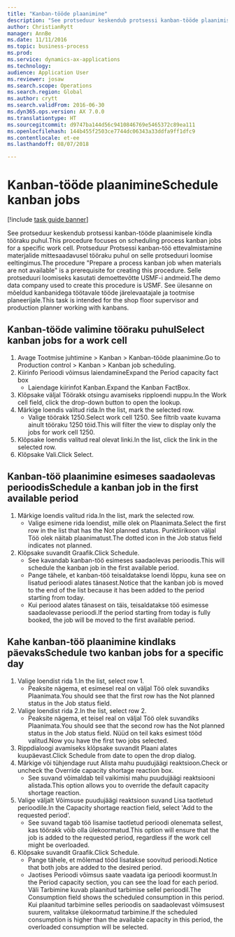 ```yaml
--- 
title: "Kanban-tööde plaanimine"
description: "See protseduur keskendub protsessi kanban-tööde plaanimisele kindla tööraku puhul."
author: ChristianRytt
manager: AnnBe
ms.date: 11/11/2016
ms.topic: business-process
ms.prod: 
ms.service: dynamics-ax-applications
ms.technology: 
audience: Application User
ms.reviewer: josaw
ms.search.scope: Operations
ms.search.region: Global
ms.author: crytt
ms.search.validFrom: 2016-06-30
ms.dyn365.ops.version: AX 7.0.0
ms.translationtype: HT
ms.sourcegitcommit: d9747ba144d56c9410846769e5465372c89ea111
ms.openlocfilehash: 144b455f2503ce7744dc06343a33ddfa9ff1dfc9
ms.contentlocale: et-ee
ms.lasthandoff: 08/07/2018

---
```

# <a name="schedule-kanban-jobs"></a><span data-ttu-id="10325-103">Kanban-tööde plaanimine</span><span class="sxs-lookup"><span data-stu-id="10325-103">Schedule kanban jobs</span></span>

[!include [task guide banner](../../includes/task-guide-banner.md)]

<span data-ttu-id="10325-104">See protseduur keskendub protsessi kanban-tööde plaanimisele kindla tööraku puhul.</span><span class="sxs-lookup"><span data-stu-id="10325-104">This procedure focuses on scheduling process kanban jobs for a specific work cell.</span></span> <span data-ttu-id="10325-105">Protseduur Protsessi kanban-töö ettevalmistamine materjalide mittesaadavusel tööraku puhul on selle protseduuri loomise eeltingimus.</span><span class="sxs-lookup"><span data-stu-id="10325-105">The procedure "Prepare a process kanban job when materials are not available" is a prerequisite for creating this procedure.</span></span> <span data-ttu-id="10325-106">Selle protseduuri loomiseks kasutati demoettevõtte USMF-i andmeid.</span><span class="sxs-lookup"><span data-stu-id="10325-106">The demo data company used to create this procedure is USMF.</span></span> <span data-ttu-id="10325-107">See ülesanne on mõeldud kanbanidega töötavale tööde järelevaatajale ja tootmise planeerijale.</span><span class="sxs-lookup"><span data-stu-id="10325-107">This task is intended for the shop floor supervisor and production planner working with kanbans.</span></span>


## <a name="select-kanban-jobs-for-a-work-cell"></a><span data-ttu-id="10325-108">Kanban-tööde valimine tööraku puhul</span><span class="sxs-lookup"><span data-stu-id="10325-108">Select kanban jobs for a work cell</span></span>
1. <span data-ttu-id="10325-109">Avage Tootmise juhtimine > Kanban > Kanban-tööde plaanimine.</span><span class="sxs-lookup"><span data-stu-id="10325-109">Go to Production control > Kanban > Kanban job scheduling.</span></span>
2. <span data-ttu-id="10325-110">Kiirinfo Perioodi võimsus laiendamine</span><span class="sxs-lookup"><span data-stu-id="10325-110">Expand the Period capacity fact box</span></span>
    * <span data-ttu-id="10325-111">Laiendage kiirinfot Kanban.</span><span class="sxs-lookup"><span data-stu-id="10325-111">Expand the Kanban FactBox.</span></span>  
3. <span data-ttu-id="10325-112">Klõpsake väljal Töörakk otsingu avamiseks ripploendi nuppu.</span><span class="sxs-lookup"><span data-stu-id="10325-112">In the Work cell field, click the drop-down button to open the lookup.</span></span>
4. <span data-ttu-id="10325-113">Märkige loendis valitud rida.</span><span class="sxs-lookup"><span data-stu-id="10325-113">In the list, mark the selected row.</span></span>
    * <span data-ttu-id="10325-114">Valige töörakk 1250.</span><span class="sxs-lookup"><span data-stu-id="10325-114">Select work cell 1250.</span></span> <span data-ttu-id="10325-115">See filtrib vaate kuvama ainult tööraku 1250 töid.</span><span class="sxs-lookup"><span data-stu-id="10325-115">This will filter the view to display only the jobs for work cell 1250.</span></span>  
5. <span data-ttu-id="10325-116">Klõpsake loendis valitud real olevat linki.</span><span class="sxs-lookup"><span data-stu-id="10325-116">In the list, click the link in the selected row.</span></span>
6. <span data-ttu-id="10325-117">Klõpsake Vali.</span><span class="sxs-lookup"><span data-stu-id="10325-117">Click Select.</span></span>

## <a name="schedule-a-kanban-job-in-the-first-available-period"></a><span data-ttu-id="10325-118">Kanban-töö plaanimine esimeses saadaolevas perioodis</span><span class="sxs-lookup"><span data-stu-id="10325-118">Schedule a kanban job in the first available period</span></span>
1. <span data-ttu-id="10325-119">Märkige loendis valitud rida.</span><span class="sxs-lookup"><span data-stu-id="10325-119">In the list, mark the selected row.</span></span>
    * <span data-ttu-id="10325-120">Valige esimene rida loendist, mille olek on Plaanimata.</span><span class="sxs-lookup"><span data-stu-id="10325-120">Select the first row in the list that has the Not planned status.</span></span> <span data-ttu-id="10325-121">Punktiirikoon väljal Töö olek näitab plaanimatust.</span><span class="sxs-lookup"><span data-stu-id="10325-121">The dotted icon in the Job status field indicates not planned.</span></span>  
2. <span data-ttu-id="10325-122">Klõpsake suvandit Graafik.</span><span class="sxs-lookup"><span data-stu-id="10325-122">Click Schedule.</span></span>
    * <span data-ttu-id="10325-123">See kavandab kanban-töö esimeses saadaolevas perioodis.</span><span class="sxs-lookup"><span data-stu-id="10325-123">This will schedule the kanban job in the first available period.</span></span>  
    * <span data-ttu-id="10325-124">Pange tähele, et kanban-töö teisaldatakse loendi lõppu, kuna see on lisatud perioodi alates tänasest.</span><span class="sxs-lookup"><span data-stu-id="10325-124">Notice that the kanban job is moved to the end of the list because it has been added to the period starting from today.</span></span>  
    * <span data-ttu-id="10325-125">Kui periood alates tänasest on täis, teisaldatakse töö esimesse saadaolevasse perioodi.</span><span class="sxs-lookup"><span data-stu-id="10325-125">If the period starting from today is fully booked, the job will be moved to the first available period.</span></span>  

## <a name="schedule-two-kanban-jobs-for-a-specific-day"></a><span data-ttu-id="10325-126">Kahe kanban-töö plaanimine kindlaks päevaks</span><span class="sxs-lookup"><span data-stu-id="10325-126">Schedule two kanban jobs for a specific day</span></span>
1. <span data-ttu-id="10325-127">Valige loendist rida 1.</span><span class="sxs-lookup"><span data-stu-id="10325-127">In the list, select row 1.</span></span>
    * <span data-ttu-id="10325-128">Peaksite nägema, et esimesel real on väljal Töö olek suvandiks Plaanimata.</span><span class="sxs-lookup"><span data-stu-id="10325-128">You should see that the first row has the Not planned status in the Job status field.</span></span>  
2. <span data-ttu-id="10325-129">Valige loendist rida 2.</span><span class="sxs-lookup"><span data-stu-id="10325-129">In the list, select row 2.</span></span>
    * <span data-ttu-id="10325-130">Peaksite nägema, et teisel real on väljal Töö olek suvandiks Plaanimata.</span><span class="sxs-lookup"><span data-stu-id="10325-130">You should see that the second row has the Not planned status in the Job status field.</span></span> <span data-ttu-id="10325-131">Nüüd on teil kaks esimest tööd valitud.</span><span class="sxs-lookup"><span data-stu-id="10325-131">Now you have the first two jobs selected.</span></span>  
3. <span data-ttu-id="10325-132">Rippdialoogi avamiseks klõpsake suvandit Plaani alates kuupäevast.</span><span class="sxs-lookup"><span data-stu-id="10325-132">Click Schedule from date to open the drop dialog.</span></span>
4. <span data-ttu-id="10325-133">Märkige või tühjendage ruut Alista mahu puudujäägi reaktsioon.</span><span class="sxs-lookup"><span data-stu-id="10325-133">Check or uncheck the Override capacity shortage reaction box.</span></span>
    * <span data-ttu-id="10325-134">See suvand võimaldab teil vaikimisi mahu puudujäägi reaktsiooni alistada.</span><span class="sxs-lookup"><span data-stu-id="10325-134">This option allows you to override the default capacity shortage reaction.</span></span>  
5. <span data-ttu-id="10325-135">Valige väljalt Võimsuse puudujäägi reaktsioon suvand Lisa taotletud perioodile.</span><span class="sxs-lookup"><span data-stu-id="10325-135">In the Capacity shortage reaction field, select 'Add to the requested period'.</span></span>
    * <span data-ttu-id="10325-136">See suvand tagab töö lisamise taotletud perioodi olenemata sellest, kas töörakk võib olla ülekoormatud.</span><span class="sxs-lookup"><span data-stu-id="10325-136">This option will ensure that the job is added to the requested period, regardless if the work cell might be overloaded.</span></span>  
6. <span data-ttu-id="10325-137">Klõpsake suvandit Graafik.</span><span class="sxs-lookup"><span data-stu-id="10325-137">Click Schedule.</span></span>
    * <span data-ttu-id="10325-138">Pange tähele, et mõlemad tööd lisatakse soovitud perioodi.</span><span class="sxs-lookup"><span data-stu-id="10325-138">Notice that both jobs are added to the desired period.</span></span>  
    * <span data-ttu-id="10325-139">Jaotises Perioodi võimsus saate vaadata iga perioodi koormust.</span><span class="sxs-lookup"><span data-stu-id="10325-139">In the Period capacity section, you can see the load for each period.</span></span> <span data-ttu-id="10325-140">Väli Tarbimine kuvab plaanitud tarbimise sellel perioodil.</span><span class="sxs-lookup"><span data-stu-id="10325-140">The Consumption field shows the scheduled consumption in this period.</span></span> <span data-ttu-id="10325-141">Kui plaanitud tarbimine selles perioodis on saadaolevast võimsusest suurem, valitakse ülekoormatud tarbimine.</span><span class="sxs-lookup"><span data-stu-id="10325-141">If the scheduled consumption is higher than the available capacity in this period, the overloaded consumption will be selected.</span></span>  


